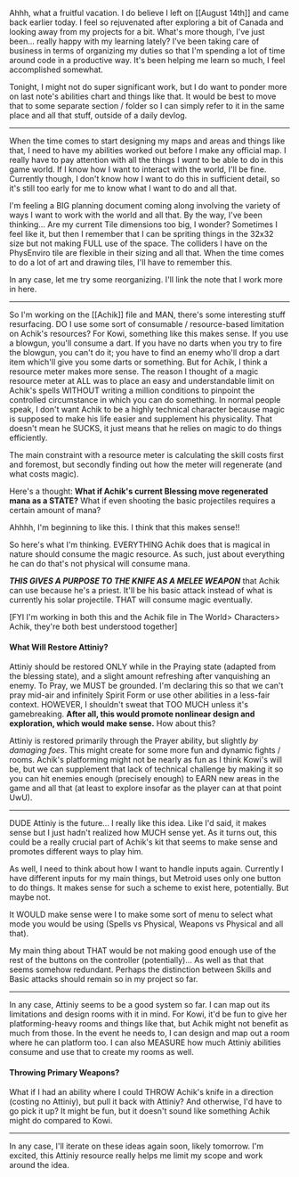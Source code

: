 Ahhh, what a fruitful vacation. I do believe I left on [[August 14th]] and came back earlier today. I feel so rejuvenated after exploring a bit of Canada and looking away from my projects for a bit. What's more though, I've just been... really happy with my learning lately? I've been taking care of business in terms of organizing my duties so that I'm spending a lot of time around code in a productive way. It's been helping me learn so much, I feel accomplished somewhat.

Tonight, I might not do super significant work, but I do want to ponder more on last note's abilities chart and things like that. It would be best to move that to some separate section / folder so I can simply refer to it in the same place and all that stuff, outside of a daily devlog.

---

When the time comes to start designing my maps and areas and things like that, I need to have my abilities worked out before I make any official map. I really have to pay attention with all the things I *want* to be able to do in this game world. If I know how I want to interact with the world, I'll be fine. Currently though, I don't know how I want to do this in sufficient detail, so it's still too early for me to know what I want to do and all that.

I'm feeling a BIG planning document coming along involving the variety of ways I want to work with the world and all that. By the way, I've been thinking... Are my current Tile dimensions too big, I wonder?
Sometimes I feel like it, but then I remember that I can be spriting things in the 32x32 size but not making FULL use of the space. The colliders I have on the PhysEnviro tile are flexible in their sizing and all that. When the time comes to do a lot of art and drawing tiles, I'll have to remember this.

In any case, let me try some reorganizing. I'll link the note that I work more in here.

---

So I'm working on the [[Achik]] file and MAN, there's some interesting stuff resurfacing. DO I use some sort of consumable / resource-based limitation on Achik's resources?
	For Kowi, something like this makes sense. If you use a blowgun, you'll consume a dart. If you have no darts when you try to fire the blowgun, you can't do it; you have to find an enemy who'll drop a dart item which'll give you some darts or something.
But for Achik, I think a resource meter makes more sense. The reason I thought of a magic resource meter at ALL was to place an easy and understandable limit on Achik's spells WITHOUT writing a million conditions to pinpoint the controlled circumstance in which you can do something. In normal people speak, I don't want Achik to be a highly technical character because magic is supposed to make his life easier and supplement his physicality. That doesn't mean he SUCKS, it just means that he relies on magic to do things efficiently.

The main constraint with a resource meter is calculating the skill costs first and foremost, but secondly finding out how the meter will regenerate (and what costs magic).

Here's a thought: **What if Achik's current Blessing move regenerated mana as a STATE?** What if even shooting the basic projectiles requires a certain amount of mana?

Ahhhh, I'm beginning to like this. I think that this makes sense!!

So here's what I'm thinking. EVERYTHING Achik does that is magical in nature should consume the magic resource. As such, just about everything he can do that's not physical will consume mana.

***THIS GIVES A PURPOSE TO THE KNIFE AS A MELEE WEAPON*** that Achik can use because he's a priest. It'll be his basic attack instead of what is currently his solar projectile. THAT will consume magic eventually.

[FYI I'm working in both this and the Achik file in The World> Characters> Achik, they're both best understood together]

#### What Will Restore Attiniy?
Attiniy should be restored ONLY while in the Praying state (adapted from the blessing state), and a slight amount refreshing after vanquishing an enemy.
To Pray, we MUST be grounded. I'm declaring this so that we can't pray mid-air and infinitely Spirit Form or use other abilities in a less-fair context. HOWEVER, I shouldn't sweat that TOO MUCH unless it's gamebreaking. **After all, this would promote nonlinear design and exploration, which would make sense.**
How about this?

Attiniy is restored primarily through the Prayer ability, but slightly *by damaging foes*. This might create for some more fun and dynamic fights / rooms. Achik's platforming might not be nearly as fun as I think Kowi's will be, but we can supplement that lack of technical challenge by making it so you can hit enemies enough (precisely enough) to EARN new areas in the game and all that (at least to explore insofar as the player can at that point UwU).

---

DUDE Attiniy is the future... I really like this idea. Like I'd said, it makes sense but I just hadn't realized how MUCH sense yet. As it turns out, this could be a really crucial part of Achik's kit that seems to make sense and promotes different ways to play him.

As well, I need to think about how I want to handle inputs again. Currently I have different inputs for my main things, but Metroid uses only one button to do things. It makes sense for such a scheme to exist here, potentially. But maybe not.

It WOULD make sense were I to make some sort of menu to select what mode you would be using (Spells vs Physical, Weapons vs Physical and all that).

My main thing about THAT would be not making good enough use of the rest of the buttons on the controller (potentially)... As well as that that seems somehow redundant.
Perhaps the distinction between Skills and Basic attacks should remain so in my project so far.

---

In any case, Attiniy seems to be a good system so far. I can map out its limitations and design rooms with it in mind. For Kowi, it'd be fun to give her platforming-heavy rooms and things like that, but Achik might not benefit as much from those. In the event he needs to, I can design and map out a room where he can platform too. I can also MEASURE how much Attiniy abilities consume and use that to create my rooms as well.

#### Throwing Primary Weapons?
What if I had an ability where I could THROW Achik's knife in a direction (costing no Attiniy), but pull it back with Attiniy? And otherwise, I'd have to go pick it up? It might be fun, but it doesn't sound like something Achik might do compared to Kowi.

---

In any case, I'll iterate on these ideas again soon, likely tomorrow. I'm excited, this Attiniy resource really helps me limit my scope and work around the idea.